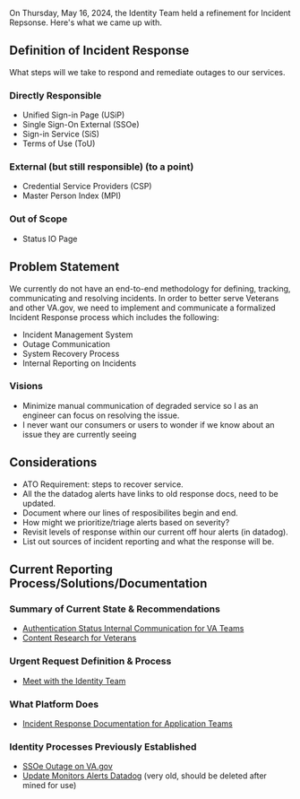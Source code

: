 On Thursday, May 16, 2024, the Identity Team held a refinement for Incident Repsonse. Here's what we came up with.

## Definition of Incident Response
What steps will we take to respond and remediate outages to our services.

### Directly Responsible
- Unified Sign-in Page (USiP)
- Single Sign-On External (SSOe)
- Sign-in Service (SiS)
- Terms of Use (ToU)

### External (but still responsible) (to a point)
- Credential Service Providers (CSP)
- Master Person Index (MPI)

### Out of Scope
- Status IO Page

## Problem Statement
We currently do not have an end-to-end methodology for defining, tracking, communicating and resolving incidents. In order to better serve Veterans and other VA.gov, we need to implement and communicate a formalized Incident Response process which includes the following:
- Incident Management System
- Outage Communication
- System Recovery Process
- Internal Reporting on Incidents

### Visions
- Minimize manual communication of degraded service so I as an engineer can focus on resolving the issue.
- I never want our consumers or users to wonder if we know about an issue they are currently seeing

## Considerations
- ATO Requirement: steps to recover service.
- All the the datadog alerts have links to old response docs, need to be updated.
- Document where our lines of resposibilites begin and end.
- How might we prioritize/triage alerts based on severity?
- Revisit levels of response within our current off hour alerts (in datadog).
- List out sources of incident reporting and what the response will be.

## Current Reporting Process/Solutions/Documentation
### Summary of Current State & Recommendations
- [Authentication Status Internal Communication for VA Teams](https://github.com/department-of-veterans-affairs/va.gov-team/blob/master/products/identity/Research/2024-03%20Service%20Level%20Objectives/Content-research-internal-teams.md)
- [Content Research for Veterans](https://github.com/department-of-veterans-affairs/va.gov-team/blob/master/products/identity/Research/2024-03%20Service%20Level%20Objectives/Content%20research%20for%20Veterans.md)
### Urgent Request Definition & Process
- [Meet with the Identity Team](https://github.com/department-of-veterans-affairs/va.gov-team/blob/master/products/identity/Support%20Process/identity-office-hours.md#-on-call-support)
### What Platform Does
- [Incident Response Documentation for Application Teams](https://depo-platform-documentation.scrollhelp.site/developer-docs/incident-response-documentation-for-application-te)
### Identity Processes Previously Established
- [SSOe Outage on VA.gov](https://github.com/department-of-veterans-affairs/va.gov-team/blob/master/products/identity/Policies%20and%20Procedures/SSOe_Outage_Response.md)
- [Update Monitors Alerts Datadog](https://github.com/department-of-veterans-affairs/va.gov-team/blob/master/products/identity/Troubleshooting_logging/Monitoring%20and%20Alerting/Monitors_Alerts_Datadog.md) (very old, should be deleted after mined for use)

